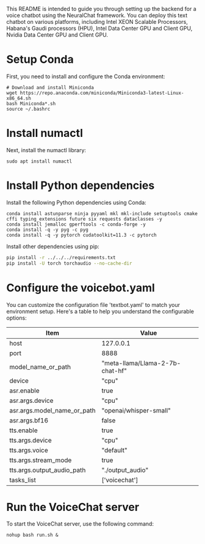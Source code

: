 This README is intended to guide you through setting up the backend for a voice chatbot using the NeuralChat framework. You can deploy this text chatbot on various platforms, including Intel XEON Scalable Processors, Habana's Gaudi processors (HPU), Intel Data Center GPU and Client GPU, Nvidia Data Center GPU and Client GPU.


# Setup Conda

First, you need to install and configure the Conda environment:

```shell
# Download and install Miniconda
wget https://repo.anaconda.com/miniconda/Miniconda3-latest-Linux-x86_64.sh
bash Miniconda*.sh
source ~/.bashrc
```

# Install numactl

Next, install the numactl library:

```shell
sudo apt install numactl
```

# Install Python dependencies

Install the following Python dependencies using Conda:

```shell
conda install astunparse ninja pyyaml mkl mkl-include setuptools cmake cffi typing_extensions future six requests dataclasses -y
conda install jemalloc gperftools -c conda-forge -y
conda install -q -y pyg -c pyg
conda install -q -y pytorch cudatoolkit=11.3 -c pytorch
```

Install other dependencies using pip:

```bash
pip install -r ../../../requirements.txt
pip install -U torch torchaudio --no-cache-dir
```

# Configure the voicebot.yaml

You can customize the configuration file 'textbot.yaml' to match your environment setup. Here's a table to help you understand the configurable options:

|  Item                | Value                                      |
| --------------------- | --------------------------------------- |
| host                  | 127.0.0.1                                |
| port                  | 8888                                     |
| model_name_or_path    | "meta-llama/Llama-2-7b-chat-hf"          |
| device                | "cpu"                                    |
| asr.enable            | true                                     |
| asr.args.device       | "cpu"                                    |
| asr.args.model_name_or_path | "openai/whisper-small"             |
| asr.args.bf16         | false                                    |
| tts.enable            | true                                     |
| tts.args.device       | "cpu"                                    |
| tts.args.voice        | "default"                                |
| tts.args.stream_mode  | true                                     |
| tts.args.output_audio_path | "./output_audio"                    |
| tasks_list            | ['voicechat']                            |



# Run the VoiceChat server
To start the VoiceChat server, use the following command:

```shell
nohup bash run.sh &
```
